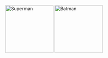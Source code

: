 <img height="150px" src="https://media.giphy.com/media/EksD1gweEEdGw/giphy.gif" alt="Superman" />
<img height="150px" src="https://media.giphy.com/media/dG0s6kqq7N2JcoNuiD/giphy.gif" alt="Batman" />

